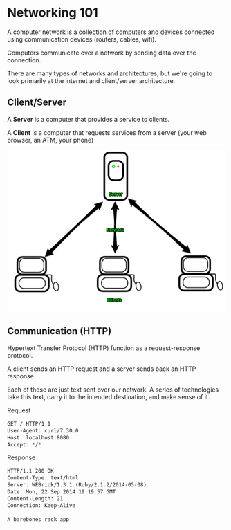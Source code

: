# Networking 101

A computer network is a collection of computers and devices connected using communication devices (routers, cables, wifi).

Computers communicate over a network by sending data over the connection.

There are many types of networks and architectures, but we're going to look primarily at the internet and client/server architecture.

Client/Server
-------------

A **Server** is a computer that provides a service to clients.

A **Client** is a computer that requests services from a server (your web browser, an ATM, your phone)

![Client Server](networking/client-server.png)

Communication (HTTP)
-------------

Hypertext Transfer Protocol (HTTP) function as a request-response protocol.

A client sends an HTTP request and a server sends back an HTTP response.

Each of these are just text sent over our network. A series of technologies take this text, carry it to the intended destination, and make sense of it.

Request
```
GET / HTTP/1.1
User-Agent: curl/7.30.0
Host: localhost:8080
Accept: */*
```

Response
```
HTTP/1.1 200 OK
Content-Type: text/html
Server: WEBrick/1.3.1 (Ruby/2.1.2/2014-05-08)
Date: Mon, 22 Sep 2014 19:19:57 GMT
Content-Length: 21
Connection: Keep-Alive

A barebones rack app
```
